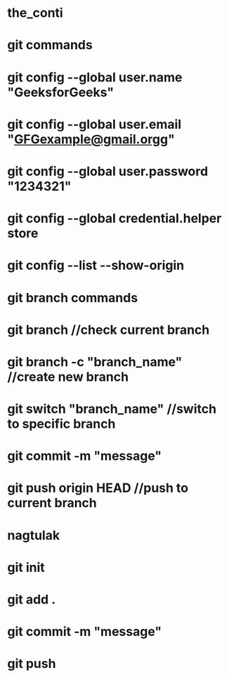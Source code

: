 # the_conti
# git commands
# git config --global user.name "GeeksforGeeks"
# git config --global user.email "GFGexample@gmail.orgg"
# git config --global user.password "1234321"
# git config --global credential.helper store
# git config --list --show-origin

# git branch commands
# git branch //check current branch
# git branch -c "branch_name" //create new branch
# git switch "branch_name" //switch to specific branch
# git commit -m "message"
# git push origin HEAD //push to current branch

# nagtulak
# git init
# git add .
# git commit -m "message"
# git push